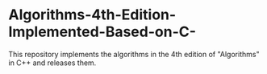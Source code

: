 # Algorithms-4th-Edition-Implemented-Based-on-C-
This repository implements the algorithms in the 4th edition of "Algorithms" in C++ and releases them.
